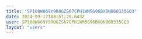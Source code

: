 ```yaml
---
title: "SP108W069Y9R0GZS67CPH1WM5G96BX0NB60335GQ3"
date: 2024-09-17T08:57:28.643Z
user: SP108W069Y9R0GZS67CPH1WM5G96BX0NB60335GQ3
layout: "users"
---
```

    